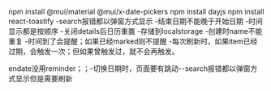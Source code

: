 
npm install @mui/material @mui/x-date-pickers
npm install dayjs
npm install react-toastify
-search报错都以弹窗方式显示
-结束日期不能晚于开始日期
-时间显示都是按顺序
-关闭details后日历重置
-存储到localstorage
-创建时name不能重复
-时间到了会提醒；如果已经marked则不提醒
-每次刷新时，如果item已经过期，会触发一次；但如果曾触发过，就不会再触发。

endate没用reminder；；-切换日期时，页面要有跳动--search报错都以弹窗方式显示但是需要刷新
